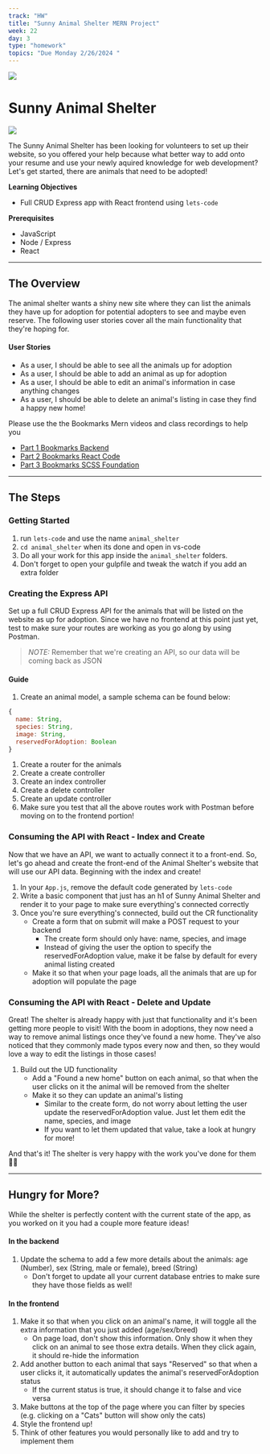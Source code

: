 ```yaml
---
track: "HW"
title: "Sunny Animal Shelter MERN Project"
week: 22
day: 3
type: "homework"
topics: "Due Monday 2/26/2024 "
---
```


![](/ga_cog.png)

# Sunny Animal Shelter

![](https://imgur.com/Wzz1JBe.png)

The Sunny Animal Shelter has been looking for volunteers to set up their website, so you offered your help because what better way to add onto your resume and use your newly aquired knowledge for web development? Let's get started, there are animals that need to be adopted!

**Learning Objectives**

- Full CRUD Express app with React frontend using `lets-code`

**Prerequisites**

- JavaScript
- Node / Express
- React

---

## The Overview

The animal shelter wants a shiny new site where they can list the animals they have up for adoption for potential adopters to see and maybe even reserve. The following user stories cover all the main functionality that they're hoping for.

#### User Stories

- As a user, I should be able to see all the animals up for adoption
- As a user, I should be able to add an animal as up for adoption
- As a user, I should be able to edit an animal's information in case anything changes
- As a user, I should be able to delete an animal's listing in case they find a happy new home!

Please use the the Bookmarks Mern videos and class recordings to help you
- [Part 1 Bookmarks Backend](https://www.youtube.com/watch?v=ZUiLrrf2qVw)
- [Part 2 Bookmarks React Code](https://www.youtube.com/watch?v=_9FZiXKZTqA)
- [Part 3 Bookmarks SCSS Foundation](https://www.youtube.com/watch?v=GeHE_Wv8ml4)

---

## The Steps

### Getting Started

1. run `lets-code` and use the name `animal_shelter` 
1. `cd animal_shelter` when its done and open in vs-code
1. Do all your work for this app inside the `animal_shelter` folders.
1. Don't forget to open your gulpfile and tweak the watch if you add an extra folder

### Creating the Express API

Set up a full CRUD Express API for the animals that will be listed on the website as up for adoption. Since we have no frontend at this point just yet, test to make sure your routes are working as you go along by using Postman.

> _NOTE:_ Remember that we're creating an API, so our data will be coming back as JSON

#### Guide

1. Create an animal model, a sample schema can be found below:
  ```js
  {
    name: String,
    species: String,
    image: String,
    reservedForAdoption: Boolean
  }
  ```
1. Create a router for the animals
1. Create a create controller
1. Create an index controller
1. Create a delete controller
1. Create an update controller
1. Make sure you test that all the above routes work with Postman before moving on to the frontend portion!

### Consuming the API with React - Index and Create

Now that we have an API, we want to actually connect it to a front-end. So, let's go ahead and create the front-end of the Animal Shelter's website that will use our API data. Beginning with the index and create!

1. In your `App.js`, remove the default code generated by `lets-code`
2. Write a basic component that just has an h1 of Sunny Animal Shelter and render it to your page to make sure everything's connected correctly
3. Once you're sure everything's connected, build out the CR functionality
    - Create a form that on submit will make a POST request to your backend
        - The create form should only have: name, species, and image
        - Instead of giving the user the option to specify the reservedForAdoption value, make it be false by default for every animal listing created
    - Make it so that when your page loads, all the animals that are up for adoption will populate the page

### Consuming the API with React - Delete and Update

Great! The shelter is already happy with just that functionality and it's been getting more people to visit! With the boom in adoptions, they now need a way to remove animal listings once they've found a new home. They've also noticed that they commonly made typos every now and then, so they would love a way to edit the listings in those cases!

1. Build out the UD functionality
    - Add a "Found a new home" button on each animal, so that when the user clicks on it the animal will be removed from the shelter
    - Make it so they can update an animal's listing
        - Similar to the create form, do not worry about letting the user update the reservedForAdoption value. Just let them edit the name, species, and image
        - If you want to let them updated that value, take a look at hungry for more!

And that's it! The shelter is very happy with the work you've done for them 🐶🐱

---

## Hungry for More?

While the shelter is perfectly content with the current state of the app, as you worked on it you had a couple more feature ideas!

#### In the backend

1. Update the schema to add a few more details about the animals: age (Number), sex (String, male or female), breed (String)
    - Don't forget to update all your current database entries to make sure they have those fields as well!  

#### In the frontend

1. Make it so that when you click on an animal's name, it will toggle all the extra information that you just added (age/sex/breed)
    - On page load, don't show this information. Only show it when they click on an animal to see those extra details. When they click again, it should re-hide the information
1. Add another button to each animal that says "Reserved" so that when a user clicks it, it automatically updates the animal's reservedForAdoption status
    - If the current status is true, it should change it to false and vice versa
1. Make buttons at the top of the page where you can filter by species (e.g. clicking on a "Cats" button will show only the cats)
1. Style the frontend up!
1. Think of other features you would personally like to add and try to implement them
